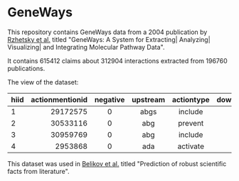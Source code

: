 # GeneWays

This repository contains GeneWays data from a 2004 publication by [Rzhetsky et al.](./rzhetsky2004.bib) titled  "GeneWays: A System for Extracting| Analyzing| Visualizing| and Integrating Molecular Pathway Data".

It contains 615412 claims about 312904 interactions extracted from 196760 publications.

The view of the dataset:

hiid|actionmentionid|negative|upstream|actiontype|downstream|pmid|isFullText|sentencenumber|score|prec
| ------------- |---:|:-----:|:-----:|:-----:|:-----:|:-----:|:-----:|:-----:|:-----:|:-----:|
|1|29172575|0|abgs|include|pha|8902375|N|3|-0.274|0.87736|
|2|30533116|0|abg|prevent|tert|19053372|N|9|NULL|NULL|
|3|30959769|0|abg|include|ogt|17307853|N|4|NULL|NULL|
|4|2953868|0|ada|activate|ada|9988722|Y|29|-0.668|0.82661|


This dataset was used in [Belikov et al.](./belikov2020.bib) titled "Prediction of robust scientific facts from literature".

